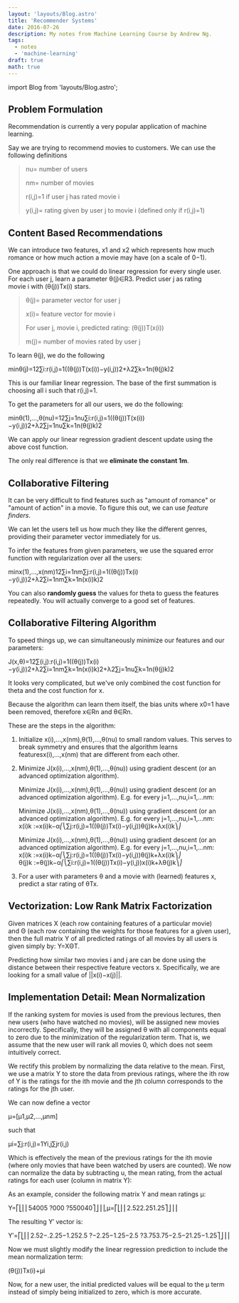 ```yaml
---
layout: 'layouts/Blog.astro'
title: 'Recommender Systems'
date: 2016-07-26
description: My notes from Machine Learning Course by Andrew Ng.
tags:
  - notes
  - 'machine-learning'
draft: true
math: true
---
```


import Blog from 'layouts/Blog.astro';

<Blog content={frontmatter}>

## Problem Formulation

Recommendation is currently a very popular application of machine learning.

Say we are trying to recommend movies to customers. We can use the following definitions

> nu= number of users
>
> nm= number of movies
>
> r(i,j)=1 if user j has rated movie i
>
> y(i,j)= rating given by user j to movie i (defined only if r(i,j)=1)

## Content Based Recommendations

We can introduce two features, x1 and x2 which represents how much romance or how much action a movie may have (on a scale of 0−1).

One approach is that we could do linear regression for every single user. For each user j, learn a parameter θ(j)∈R3. Predict user j as rating movie i with (θ(j))Tx(i) stars.

> θ(j)= parameter vector for user j
>
> x(i)= feature vector for movie i
>
> For user j, movie i, predicted rating: (θ(j))T(x(i))
>
> m(j)= number of movies rated by user j

To learn θ(j), we do the following

minθ(j)=12∑i:r(i,j)=1((θ(j))T(x(i))−y(i,j))2+λ2∑k=1n(θ(j)k)2

This is our familiar linear regression. The base of the first summation is choosing all i such that r(i,j)=1.

To get the parameters for all our users, we do the following:

minθ(1),…,θ(nu)=12∑j=1nu∑i:r(i,j)=1((θ(j))T(x(i))−y(i,j))2+λ2∑j=1nu∑k=1n(θ(j)k)2

We can apply our linear regression gradient descent update using the above cost function.

The only real difference is that we **eliminate the constant 1m**.

## Collaborative Filtering

It can be very difficult to find features such as "amount of romance" or "amount of action" in a movie. To figure this out, we can use *feature finders*.

We can let the users tell us how much they like the different genres, providing their parameter vector immediately for us.

To infer the features from given parameters, we use the squared error function with regularization over all the users:

minx(1),…,x(nm)12∑i=1nm∑j:r(i,j)=1((θ(j))Tx(i)−y(i,j))2+λ2∑i=1nm∑k=1n(x(i)k)2

You can also **randomly guess** the values for theta to guess the features repeatedly. You will actually converge to a good set of features.

## Collaborative Filtering Algorithm

To speed things up, we can simultaneously minimize our features and our parameters:

J(x,θ)=12∑(i,j):r(i,j)=1((θ(j))Tx(i)−y(i,j))2+λ2∑i=1nm∑k=1n(x(i)k)2+λ2∑j=1nu∑k=1n(θ(j)k)2

It looks very complicated, but we've only combined the cost function for theta and the cost function for x.

Because the algorithm can learn them itself, the bias units where x0=1 have been removed, therefore x∈Rn and θ∈Rn.

These are the steps in the algorithm:

1. Initialize x(i),...,x(nm),θ(1),...,θ(nu) to small random values. This serves to break symmetry and ensures that the algorithm learns featuresx(i),...,x(nm) that are different from each other.

2. Minimize J(x(i),...,x(nm),θ(1),...,θ(nu)) using gradient descent (or an advanced optimization algorithm).

   Minimize J(x(i),...,x(nm),θ(1),...,θ(nu)) using gradient descent (or an advanced optimization algorithm).
   E.g. for every j=1,...,nu,i=1,...nm:

   Minimize J(x(i),...,x(nm),θ(1),...,θ(nu)) using gradient descent (or an advanced optimization algorithm).
   E.g. for every j=1,...,nu,i=1,...nm:
   x(i)k :=x(i)k−α⎛⎝∑j:r(i,j)=1((θ(j))Tx(i)−y(i,j))θ(j)k+λx(i)k⎞⎠

   Minimize J(x(i),...,x(nm),θ(1),...,θ(nu)) using gradient descent (or an advanced optimization algorithm).
   E.g. for every j=1,...,nu,i=1,...nm:
   x(i)k :=x(i)k−α⎛⎝∑j:r(i,j)=1((θ(j))Tx(i)−y(i,j))θ(j)k+λx(i)k⎞⎠
   θ(j)k :=θ(j)k−α⎛⎝∑i:r(i,j)=1((θ(j))Tx(i)−y(i,j))x(i)k+λθ(j)k⎞⎠

3. For a user with parameters θ and a movie with (learned) features x, predict a star rating of θTx.

## Vectorization: Low Rank Matrix Factorization

Given matrices X (each row containing features of a particular movie) and Θ (each row containing the weights for those features for a given user), then the full matrix Y of all predicted ratings of all movies by all users is given simply by: Y=XΘT.

Predicting how similar two movies i and j are can be done using the distance between their respective feature vectors x. Specifically, we are looking for a small value of ||x(i)−x(j)||.

## Implementation Detail: Mean Normalization

If the ranking system for movies is used from the previous lectures, then new users (who have watched no movies), will be assigned new movies incorrectly. Specifically, they will be assigned θ with all components equal to zero due to the minimization of the regularization term. That is, we assume that the new user will rank all movies 0, which does not seem intuitively correct.

We rectify this problem by normalizing the data relative to the mean. First, we use a matrix Y to store the data from previous ratings, where the ith row of Y is the ratings for the ith movie and the jth column corresponds to the ratings for the jth user.

We can now define a vector

μ=[μ1,μ2,…,μnm]

such that

μi=∑j:r(i,j)=1Yi,j∑jr(i,j)

Which is effectively the mean of the previous ratings for the ith movie (where only movies that have been watched by users are counted). We now can normalize the data by subtracting u, the mean rating, from the actual ratings for each user (column in matrix Y):

As an example, consider the following matrix Y and mean ratings μ:

Y=⎡⎣⎢⎢54005 ?000 ?550040⎤⎦⎥⎥,μ=⎡⎣⎢⎢2.522.251.25⎤⎦⎥⎥

The resulting Y′ vector is:

Y′=⎡⎣⎢⎢2.52−.2.25−1.252.5 ?−2.25−1.25−2.5 ?3.753.75−2.5−21.25−1.25⎤⎦⎥⎥

Now we must slightly modify the linear regression prediction to include the mean normalization term:

(θ(j))Tx(i)+μi

Now, for a new user, the initial predicted values will be equal to the μ term instead of simply being initialized to zero, which is more accurate.

</Blog>
